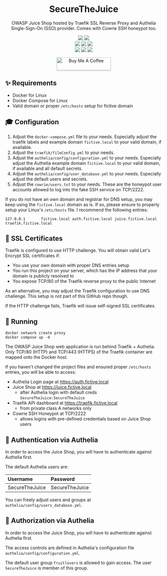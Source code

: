 <div align="center" width="100%">
    <h1>SecureTheJuice</h1>
    <p>OWASP Juice Shop hosted by Traefik SSL Reverse Proxy and Authelia Single-Sign-On (SSO) provider. Comes with Cowrie SSH honeypot too.</p><p>
    <a target="_blank" href="https://github.com/l4rm4nd"><img src="https://img.shields.io/badge/maintainer-LRVT-orange" /></a>
    <a target="_blank" href="https://GitHub.com/l4rm4nd/SecureTheJuice/graphs/contributors/"><img src="https://img.shields.io/github/contributors/l4rm4nd/SecureTheJuice.svg" /></a><br>
    <a target="_blank" href="https://GitHub.com/l4rm4nd/SecureTheJuice/commits/"><img src="https://img.shields.io/github/last-commit/l4rm4nd/SecureTheJuice.svg" /></a>
    <a target="_blank" href="https://GitHub.com/l4rm4nd/SecureTheJuice/issues/"><img src="https://img.shields.io/github/issues/l4rm4nd/SecureTheJuice.svg" /></a>
    <a target="_blank" href="https://github.com/l4rm4nd/SecureTheJuice/issues?q=is%3Aissue+is%3Aclosed"><img src="https://img.shields.io/github/issues-closed/l4rm4nd/SecureTheJuice.svg" /></a><br>
        <a target="_blank" href="https://github.com/l4rm4nd/SecureTheJuice/stargazers"><img src="https://img.shields.io/github/stars/l4rm4nd/SecureTheJuice.svg?style=social&label=Star" /></a>
    <a target="_blank" href="https://github.com/l4rm4nd/SecureTheJuice/network/members"><img src="https://img.shields.io/github/forks/l4rm4nd/SecureTheJuice.svg?style=social&label=Fork" /></a>
    <a target="_blank" href="https://github.com/l4rm4nd/SecureTheJuice/watchers"><img src="https://img.shields.io/github/watchers/l4rm4nd/SecureTheJuice.svg?style=social&label=Watch" /></a><p>
    <a href="https://www.buymeacoffee.com/LRVT" target="_blank"><img src="https://www.buymeacoffee.com/assets/img/custom_images/orange_img.png" alt="Buy Me A Coffee" style="height: 41px !important;width: 174px !important;box-shadow: 0px 3px 2px 0px rgba(190, 190, 190, 0.5) !important;-webkit-box-shadow: 0px 3px 2px 0px rgba(190, 190, 190, 0.5) !important;" ></a>
</div>

## ✨ Requirements
- Docker for Linux
- Docker Compose for Linux
- Valid domain or proper `/etc/hosts` setup for fictive domain

## 🎓 Configuration

1. Adjust the `docker-compose.yml` file to your needs. Especially adjust the traefik labels and example domain `fictive.local` to your valid domain, if available.
2. Adjust the `traefik/fileConfig.yml` to your needs.
3. Adjust the `authelia/config/configuration.yml` to your needs. Especially adjust the Authelia example domain `fictive.local` to your valid domain, if available and all default secrets.
4. Adjust the `authelia/config/user_database.yml` to your needs. Especially adjust the default users and secrets.
5. Adjust the `cowrie/users.txt` to your needs. These are the honeypot user accounts allowed to log into the fake SSH service on TCP/2222.

If you do not have an own domain and registrar for DNS setup, you may keep using the `fictive.local` domain as is. If so, please ensure to properly setup your Linux's `/etc/hosts` file. I recommend the following entries:

````
127.0.0.1       fictive.local auth.fictive.local juice.fictive.local traefik.fictive.local
````

## 💎 SSL Certificates

Traefik is configured to use HTTP challenge. You will obtain valid Let's Encrypt SSL certificates if:

- You use your own domain with proper DNS entries setup
- You run this project on your server, which has the IP address that your domain is publicly resolved to
- You expose TCP/80 of the Traefik reverse proxy to the public Internet

As an alternative, you may adjust the Traefik configuration to use DNS challenge. This setup is not part of this GitHub repo though.

If the HTTP challenge fails, Traefik will issue self-signed SSL certificates.

## 🏃 Running

````
docker network create proxy
docker compose up -d
````

The OWASP Juice Shop web application is run behind Traefik + Authelia. Only TCP/80 (HTTP) and TCP/443 (HTTPS) of the Traefik container are mapped onto the Docker host.

If you haven't changed the project files and ensured proper `/etc/hosts` entries, you will be able to access:

- Authelia Login page at https://auth.fictive.local
- Juice Shop at https://juice.fictive.local
    - after Authelia login with default creds `SecureTheJuice:SecureTheJuice` 
- Traefik API dashboard at https://traefik.fictive.local
    - from private class A networks only
- Cowrie SSH Honeypot at TCP/2222
    - allows logins with pre-defined credentials based on Juice Shop users

## 🔑 Authentication via Authelia

In order to access the Juice Shop, you will have to authenticate against Authelia first.

The default Authelia users are:

| Username | Password |
| :---------- | :--------- |
| SecureTheJuice  | SecureTheJuice  |

You can freely adjust users and groups at `authelia/config/users_database.yml`.

## 🔏 Authorization via Authelia

In order to access the Juice Shop, you will have to authenticate against Authelia first.

The access controls are defined in Authelia's configuration file `authelia/config/configuration.yml`.

The default user group `fruitlovers` is allowed to gain access. The user `SecureTheJuice` is member of this group.
